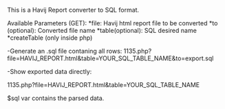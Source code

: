 This is a Havij Report converter to SQL format.

Available Parameters (GET):
*file: Havij html report file to be converted
*to (optional): Converted file name
*table(optional): SQL desired name
*createTable (only inside php)

-Generate an .sql file contaning all rows:
1135.php?file=HAVIJ_REPORT.html&table=YOUR_SQL_TABLE_NAME&to=export.sql


-Show exported data directly:

1135.php?file=HAVIJ_REPORT.html&table=YOUR_SQL_TABLE_NAME


$sql var contains the parsed data.

